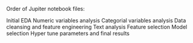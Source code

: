 Order of Jupiter notebook files:

Initial EDA
Numeric variables analysis
Categorial variables analysis
Data cleansing and feature engineering
Text analysis
Feature selection
Model selection
Hyper tune parameters and final results
